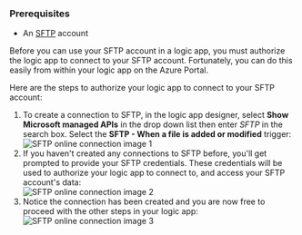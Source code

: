 ### Prerequisites
* An [SFTP](https://en.wikipedia.org/wiki/SSH_File_Transfer_Protocol) account  

Before you can use your SFTP account in a logic app, you must authorize the logic app to connect to your SFTP account. Fortunately, you can do this easily from within your logic app on the Azure Portal.  

Here are the steps to authorize your logic app to connect to your SFTP account:  

1. To create a connection to SFTP, in the logic app designer, select **Show Microsoft managed APIs** in the drop down list then enter *SFTP* in the search box. Select the **SFTP - When a file is added or modified** trigger:  
   ![SFTP online connection image 1](./media/connectors-create-api-sftp/sftp-1.png)  
2. If you haven't created any connections to SFTP before, you'll get prompted to provide your SFTP credentials. These credentials will be used to authorize your logic app to connect to, and access your SFTP account's data:  
   ![SFTP online connection image 2](./media/connectors-create-api-sftp/sftp-2.png)  
3. Notice the connection has been created and you are now free to proceed with the other steps in your logic app:   
   ![SFTP online connection image 3](./media/connectors-create-api-sftp/sftp-3.png) 

